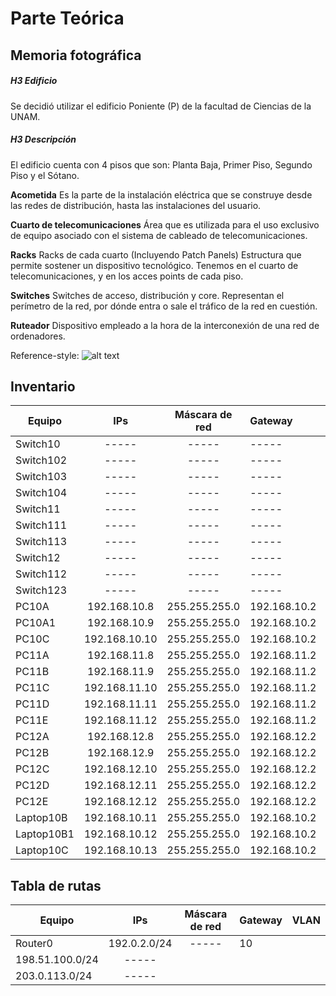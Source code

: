 Parte Teórica
=============

Memoria fotográfica
-------------------

##### H3 Edificio
Se decidió utilizar el edificio Poniente (P) de la facultad de Ciencias de la
UNAM.

##### H3 Descripción
El edificio cuenta con 4 pisos que son: Planta Baja, Primer Piso, Segundo Piso y
el Sótano.

**Acometida**  Es la parte de la instalación eléctrica que se construye desde las
redes de distribución, hasta las instalaciones del usuario.

**Cuarto de telecomunicaciones** Área que es utilizada para el uso exclusivo de
equipo asociado  con el sistema de cableado de telecomunicaciones.

**Racks** Racks de cada cuarto (Incluyendo Patch Panels) Estructura que permite
sostener un dispositivo tecnológico. Tenemos en el cuarto de telecomunicaciones, 
y en los acces points de cada piso.

**Switches** Switches de acceso, distribución y core. Representan el perímetro
de la red, por dónde entra o sale el tráfico de la red en cuestión.

**Ruteador** Dispositivo empleado a la hora de la interconexión de una red de
ordenadores.

Reference-style: 
![alt text](https://github.com/mildewyPrawn/nuevoP.png "Diagrama")

Inventario
----------

|Equipo | IPs | Máscara de red | Gateway | VLAN |
| ----- |:---:|:--------------:|:--------| ----:|
Switch10 | -----  | ----- | ----- | 10
Switch102| -----  | ----- | ----- | 10
Switch103| -----  | ----- | ----- | 10
Switch104| -----  | ----- | ----- | 10
Switch11 | -----  | ----- | ----- | 11
Switch111| -----  | ----- | ----- | 11
Switch113| -----  | ----- | ----- | 11
Switch12 | -----  | ----- | ----- | 12
Switch112| -----  | ----- | ----- | 12
Switch123| -----  | ----- | ----- | 12
PC10A  | 192.168.10.8  | 255.255.255.0 | 192.168.10.2 | 10 
PC10A1 | 192.168.10.9  | 255.255.255.0 | 192.168.10.2 | 10
PC10C  | 192.168.10.10 | 255.255.255.0 | 192.168.10.2 | 10
PC11A  | 192.168.11.8  | 255.255.255.0 | 192.168.11.2 | 11
PC11B  | 192.168.11.9  | 255.255.255.0 | 192.168.11.2 | 11
PC11C  | 192.168.11.10 | 255.255.255.0 | 192.168.11.2 | 11
PC11D  | 192.168.11.11 | 255.255.255.0 | 192.168.11.2 | 11
PC11E  | 192.168.11.12 | 255.255.255.0 | 192.168.11.2 | 11
PC12A  | 192.168.12.8  | 255.255.255.0 | 192.168.12.2 | 12
PC12B  | 192.168.12.9  | 255.255.255.0 | 192.168.12.2 | 12
PC12C  | 192.168.12.10 | 255.255.255.0 | 192.168.12.2 | 12
PC12D  | 192.168.12.11 | 255.255.255.0 | 192.168.12.2 | 12
PC12E  | 192.168.12.12 | 255.255.255.0 | 192.168.12.2 | 12
Laptop10B  | 192.168.10.11 | 255.255.255.0 | 192.168.10.2 | 10
Laptop10B1  | 192.168.10.12 | 255.255.255.0 | 192.168.10.2 | 10
Laptop10C  | 192.168.10.13 | 255.255.255.0 | 192.168.10.2 | 10
    
Tabla de rutas
--------------

|Equipo | IPs | Máscara de red | Gateway | VLAN |
| ----- |:---:|:--------------:|:--------| ----:|
|Router0 | 192.0.2.0/24 | ----- | 10 |
| 198.51.100.0/24 | ----- |  |
| 203.0.113.0/24 | ----- |  |


